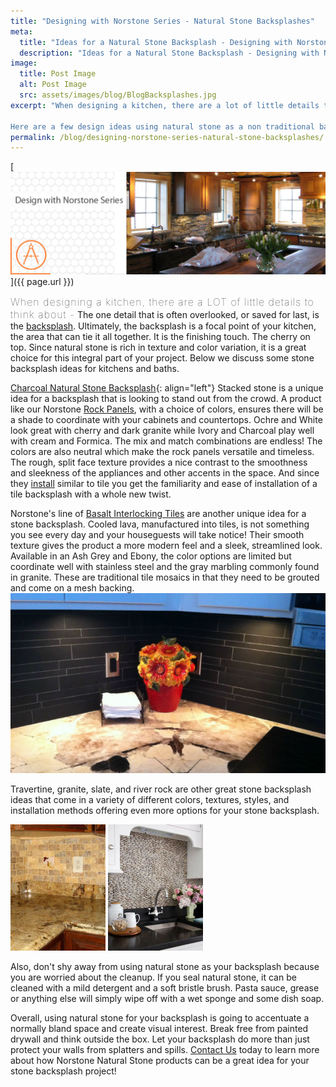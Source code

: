 ```yaml
---
title: "Designing with Norstone Series - Natural Stone Backsplashes"
meta:
  title: "Ideas for a Natural Stone Backsplash - Designing with Norstone"
  description: "Ideas for a Natural Stone Backsplash - Designing with Norstone"
image:
  title: Post Image
  alt: Post Image
  src: assets/images/blog/BlogBacksplashes.jpg
excerpt: "When designing a kitchen, there are a lot of little details to think about - cabinets, countertops, appliances, island or no island, flooring and more. The one detail that is often overlooked, or saved for last, is the backsplash - but it shouldn't be!  The backsplash can tie all the little details together and be the finishing touch on the kitchen.

Here are a few design ideas using natural stone as a non traditional backsplash medium."
permalink: /blog/designing-norstone-series-natural-stone-backsplashes/
---
```


[![Blog Backsplashes](/assets/images/blog/BlogBacksplashes.jpg)]({{ page.url }})

<span style="font-size:16px;font-weight:lighter;letter-spacing:1px">When designing a kitchen, there are a LOT of little details to think about -</span> The one detail that is often overlooked, or saved for last, is the [backsplash](/gallery/application/backsplash/). Ultimately, the backsplash is a focal point of your kitchen, the area that can tie it all together. It is the finishing touch. The cherry on top. Since natural stone is rich in texture and color variation, it is a great choice for this integral part of your project. Below we discuss some stone backsplash ideas for kitchens and baths.

[Charcoal Natural Stone Backsplash](/assets/images/blog/Charcoal-Natural-Stone-Backsplash.jpg){: align="left"} Stacked stone is a unique idea for a backsplash that is looking to stand out from the crowd. A product like our Norstone [Rock Panels](/products/stacked-stone-cladding/), with a choice of colors, ensures there will be a shade to coordinate with your cabinets and countertops. Ochre and White look great with cherry and dark granite while Ivory and Charcoal play well with cream and Formica. The mix and match combinations are endless! The colors are also neutral which make the rock panels versatile and timeless. The rough, split face texture provides a nice contrast to the smoothness and sleekness of the appliances and other accents in the space. And since they [install](/how-to-install-stacked-stone/) similar to tile you get the familiarity and ease of installation of a tile backsplash with a whole new twist.

Norstone's line of [Basalt Interlocking Tiles](/products/lynia-mosaic-tiles/) are another unique idea for a stone backsplash. Cooled lava, manufactured into tiles, is not something you see every day and your houseguests will take notice! Their smooth texture gives the product a more modern feel and a sleek, streamlined look. Available in an Ash Grey and Ebony, the color options are limited but coordinate well with stainless steel and the gray marbling commonly found in granite. These are traditional tile mosaics in that they need to be grouted and come on a mesh backing. ![Basalt Natural Stone Backsplash](/assets/images/blog/Basalt-Natural-Stone-Backsplash.jpg)

Travertine, granite, slate, and river rock are other great stone backsplash ideas that come in a variety of different colors, textures, styles, and installation methods offering even more options for your stone backsplash. 

![Natural Stone Travertine Backsplash](/assets/images/blog/Natural-Stone-Travertine-Backspalsh.jpg)
![Natural Stone River Rock Backsplash](/assets/images/blog/Natural-Stone-River-Rock-Backspalsh.jpg)

Also, don't shy away from using natural stone as your backsplash because you are worried about the cleanup. If you seal natural stone, it can be cleaned with a mild detergent and a soft bristle brush. Pasta sauce, grease or anything else will simply wipe off with a wet sponge and some dish soap.

Overall, using natural stone for your backsplash is going to accentuate a normally bland space and create visual interest. Break free from painted drywall and think outside the box. Let your backsplash do more than just protect your walls from splatters and spills. [Contact Us](/contact-us/) today to learn more about how Norstone Natural Stone products can be a great idea for your stone backsplash project!
